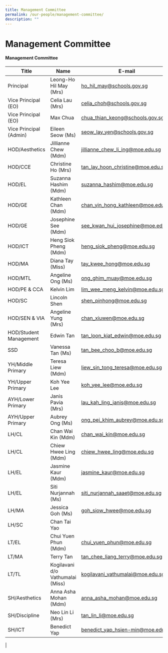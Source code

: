 ```yaml
---
title: Management Committee
permalink: /our-people/management-committee/
description: ""
---
```

# **Management Committee**


  
#### Management Committee



| Title | Name | E-mail |
| -------- | -------- | -------- |
|	Principal	|	Leong-Ho Hil May (Mrs)	|[ho_hil_may@schools.gov.sg](mailto:ho_hil_may@schools.gov.sg)|
|	Vice Principal (EO)	|	Celia Lau (Mrs) 	|	[celia_choh@schools.gov.sg](mailto:celia_choh@schools.gov.sg)|
|	Vice Principal (EO)	|	Max Chua 	|	[chua_thian_keong@schools.gov.sg](mailto:chua_thian_keong@schools.gov.sg)|
|	Vice Principal (Admin)	|	Eileen Seow (Ms)	|[seow_lay_yen@schools.gov.sg](mailto:seow_lay_yen@schools.gov.sg)|
|	HOD/Aesthetics	|	Jillianne Chew (Mdm)	|[jillianne_chew_li_ing@moe.edu.sg](mailto:jillianne_chew_li_ing@moe.edu.sg)|
|	HOD/CCE	|	Christine Ho (Mrs)	|[tan_lay_hoon_christine@moe.edu.sg](mailto:tan_lay_hoon_christine@moe.edu.sg)|
|	HOD/EL	|	Suzanna Hashim (Mdm)	|	[suzanna_hashim@moe.edu.sg](mailto:suzanna_hashim@moe.edu.sg)|
|	HOD/GE	|	Kathleen Chan (Mdm) 	|[chan_yin_hong_kathleen@moe.edu.sg](mailto:chan_yin_hong_kathleen@moe.edu.sg)|
|	HOD/GE	|	Josephine See (Mdm)	|	[see_kwan_hui_josephine@moe.edu.sg](mailto:see_kwan_hui_josephine@moe.edu.sg)|
|	HOD/ICT	|	Heng Siok Pheng (Mdm)	|[heng_siok_pheng@moe.edu.sg](mailto:heng_siok_pheng@moe.edu.sg)|
|	HOD/MA	|	Diana Tay (Miss)	|	[tay_kwee_hong@moe.edu.sg](mailto:tay_kwee_hong@moe.edu.sg)|
|	HOD/MTL	|	Angeline Ong (Ms)	|[ong_ghim_muay@moe.edu.sg](mailto:ong_ghim_muay@moe.edu.sg)|
|	HOD/PE & CCA	|	Kelvin Lim	|[lim_wee_meng_kelvin@moe.edu.sg](mailto:lim_wee_meng_kelvin@moe.edu.sg)|
|	HOD/SC	|	Lincoln Shen	|[shen_pinhong@moe.edu.sg](mailto:shen_pinhong@moe.edu.sg)|
|	HOD/SEN & VIA	|	Angeline Yung (Mrs)	|[chan_xiuwen@moe.edu.sg](mailto:chan_xiuwen@moe.edu.sg)|
|	HOD/Student Management	|	Edwin Tan	|	[tan_loon_kiat_edwin@moe.edu.sg](mailto:tan_loon_kiat_edwin@moe.edu.sg)|
|	SSD	|	Vanessa Tan (Ms)	|[tan_bee_choo_b@moe.edu.sg](mailto:tan_bee_choo_b@moe.edu.sg)|
|	YH/Middle Primary	|	Teresa Liew (Mdm)	|[liew_sin_tong_teresa@moe.edu.sg](mailto:liew_sin_tong_teresa@moe.edu.sg)|
|	YH/Upper Primary	|	Koh Yee Lee 	|[koh_yee_lee@moe.edu.sg](mailto:koh_yee_lee@moe.edu.sg)|
|	AYH/Lower Primary	|	Janis Pavia (Mrs)	|	[lau_kah_ling_janis@moe.edu.sg](mailto:lau_kah_ling_janis@moe.edu.sg)|
|	AYH/Upper Primary	|	Aubrey Ong (Ms)	|	[ong_pei_khim_aubrey@moe.edu.sg](mailto:ong_pei_khim_aubrey@moe.edu.sg)|
|	LH/CL	|	Chan Wai Kin (Mdm)	|	[chan_wai_kin@moe.edu.sg](mailto:chan_wai_kin@moe.edu.sg)|
|	LH/CL	|	Chiew Hwee Ling (Mdm)	|	[chiew_hwee_ling@moe.edu.sg](mailto:chiew_hwee_ling@moe.edu.sg)|
|	LH/EL	|	Jasmine Kaur (Mdm)	|	[jasmine_kaur@moe.edu.sg](mailto:jasmine_kaur@moe.edu.sg)|
|	LH/EL	|	Siti Nurjannah (Ms)	|[siti_nurjannah_saaet@moe.edu.sg](mailto:siti_nurjannah_saaet@moe.edu.sg)|
|	LH/MA	|	Jessica Goh (Ms)	|	[goh_siow_hwee@moe.edu.sg](mailto:goh_siow_hwee@moe.edu.sg)|
|	LH/SC	|	Chan Tai Yao	|	|[chan_tai_yao@moe.edu.sg](mailto:chan_tai_yao@moe.edu.sg)|
|	LT/EL	|	Chui Yuen Phun (Mdm)	|[chui_yuen_phun@moe.edu.sg](mailto:chui_yuen_phun@moe.edu.sg)|
|	LT/MA	|	Terry Tan	|	[tan_chee_liang_terry@moe.edu.sg](mailto:tan_chee_liang_terry@moe.edu.sg)|
|	LT/TL	|	Kogilavani d/o Vathumalai (Miss)	|[kogilavani_vathumalai@moe.edu.sg](mailto:kogilavani_vathumalai@moe.edu.sg)|
|	SH/Aesthetics	|	Anna Asha Mohan (Mdm)	|	[anna_asha_mohan@moe.edu.sg](mailto:anna_asha_mohan@moe.edu.sg)|
|	SH/Discipline	|	Neo Lin Li (Mrs)	|[tan_lin_li@moe.edu.sg](mailto:tan_lin_li@moe.edu.sg)|
|	SH/ICT	|	Benedict Yap	|	[benedict_yap_hsien-min@moe.edu.sg](mailto:benedict_yap_hsien-min@moe.edu.sg)|
 |